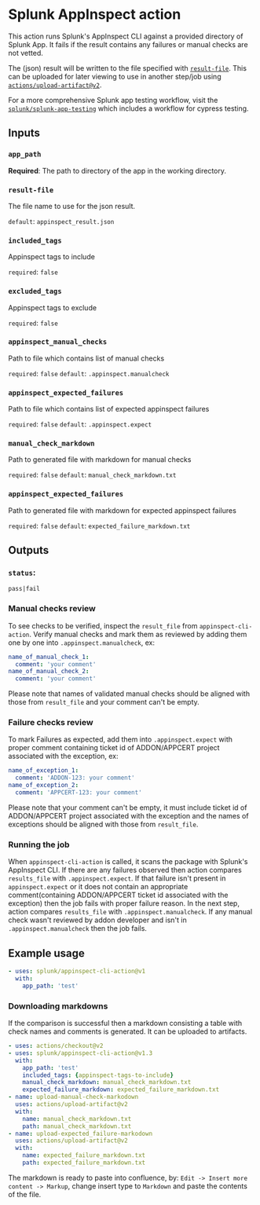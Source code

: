 # Splunk AppInspect action

This action runs Splunk's AppInspect CLI against a provided directory of Splunk App. 
It fails if the result contains any failures or manual checks are not vetted.

The (json) result will be written to the file specified with [`result-file`](#result-file).
This can be uploaded for later viewing to use in another step/job using [`actions/upload-artifact@v2`](https://github.com/marketplace/actions/upload-a-build-artifact).

For a more comprehensive Splunk app testing workflow, visit the [`splunk/splunk-app-testing`](https://github.com/splunk/splunk-app-testing) which includes a workflow for cypress testing.

## Inputs

### `app_path`

**Required**: The path to directory of the app in the working directory.

### `result-file`
The file name to use for the json result.

`default`: `appinspect_result.json`

### `included_tags`
Appinspect tags to include

`required`: `false`
  
### `excluded_tags`
Appinspect tags to exclude

`required`: `false`

### `appinspect_manual_checks`
Path to file which contains list of manual checks

`required`: `false`
`default`: `.appinspect.manualcheck`

### `appinspect_expected_failures`
Path to file which contains list of expected appinspect failures

`required`: `false`
`default`: `.appinspect.expect`

### `manual_check_markdown`
Path to generated file with markdown for manual checks

`required`: `false`
`default`: `manual_check_markdown.txt`

### `appinspect_expected_failures`
Path to generated file with markdown for expected appinspect failures

`required`: `false`
`default`: `expected_failure_markdown.txt`

## Outputs

### `status`:  

`pass|fail`

### Manual checks review
To see checks to be verified, inspect the `result_file` from `appinspect-cli-action`. Verify manual checks and mark them as reviewed by adding them one by one into `.appinspect.manualcheck`, ex:
```yml
name_of_manual_check_1:
  comment: 'your comment'
name_of_manual_check_2:
  comment: 'your comment'
```
Please note that names of validated manual checks should be aligned with those from `result_file` and your comment can't be empty.

### Failure checks review 
To mark Failures as expected, add them into `.appinspect.expect` with proper comment containing ticket id of ADDON/APPCERT project associated with the exception, ex:
```yml
name_of_exception_1:
  comment: 'ADDON-123: your comment'
name_of_exception_2:
  comment: 'APPCERT-123: your comment'
```
Please note that your comment can't be empty, it must include ticket id of ADDON/APPCERT project associated with the exception and the names of exceptions should be aligned with those from `result_file`.

### Running the job
When `appinspect-cli-action` is called, it scans the package with Splunk's AppInspect CLI. If there are any failures observed then action compares `results_file` with `.appinspect.expect`. If that failure isn't present in `appinspect.expect` or it does not contain an appropriate comment(containing ADDON/APPCERT ticket id associated with the exception) then the job fails with proper failure reason. In the next step, action compares `results_file` with `.appinspect.manualcheck`. If any manual check wasn't reviewed by addon developer and isn't in `.appinspect.manualcheck` then the job fails.

## Example usage

```yml
- uses: splunk/appinspect-cli-action@v1
  with:
    app_path: 'test'
```
### Downloading markdowns
If the comparison is successful then a markdown consisting a table with check names and comments is generated. It can be uploaded to artifacts.
```yml
- uses: actions/checkout@v2
- uses: splunk/appinspect-cli-action@v1.3
  with:
    app_path: 'test'
    included_tags: {appinspect-tags-to-include}
    manual_check_markdown: manual_check_markdown.txt
    expected_failure_markdown: expected_failure_markdown.txt
- name: upload-manual-check-markodown
  uses: actions/upload-artifact@v2
  with:
    name: manual_check_markdown.txt
    path: manual_check_markdown.txt
- name: upload-expected_failure-markodown
  uses: actions/upload-artifact@v2
  with:
    name: expected_failure_markdown.txt
    path: expected_failure_markdown.txt
```
The markdown is ready to paste into confluence, by:
`Edit -> Insert more content -> Markup`, change insert type to `Markdown` and paste the contents of the file.

